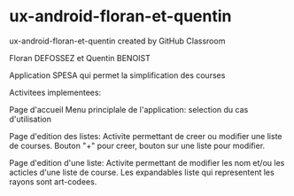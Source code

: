 # ux-android-floran-et-quentin
ux-android-floran-et-quentin created by GitHub Classroom

Floran DEFOSSEZ et Quentin BENOIST

Application SPESA qui permet la simplification des courses

Activitees implementees:

Page d'accueil
    Menu principlale de l'application: selection du cas d'utilisation

Page d'edition des listes:
    Activite permettant de creer ou modifier une liste de courses.
    Bouton "+" pour creer, bouton sur une liste pour modifier.

Page d'edition d'une liste:
    Activite permettant de modifier les nom et/ou les acticles d'une liste de course.
    Les expandables liste qui representent les rayons sont art-codees. 
